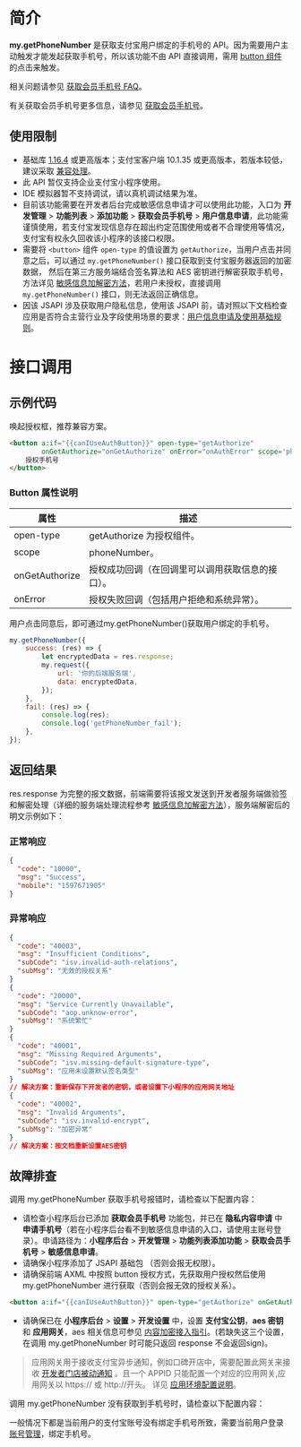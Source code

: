 
# 简介
**my.getPhoneNumber** 是获取支付宝用户绑定的手机号的 API。因为需要用户主动触发才能发起获取手机号，所以该功能不由 API 直接调用，需用 [button 组件](/mini/component/button) 的点击来触发。

相关问题请参见 [获取会员手机号 FAQ](https://opendocs.alipay.com/mini/006lmr)。

有关获取会员手机号更多信息，请参见 [获取会员手机号](https://opendocs.alipay.com/mini/introduce/getphonenumber)。

## 使用限制

- 基础库 [1.16.4](https://opendocs.alipay.com/mini/framework/lib) 或更高版本；支付宝客户端 10.1.35 或更高版本，若版本较低，建议采取 [兼容处理](/mini/framework/compatibility)。
- 此 API 暂仅支持企业支付宝小程序使用。
- IDE 模拟器暂不支持调试，请以真机调试结果为准。
- 目前该功能需要在开发者后台完成敏感信息申请才可以使用此功能，入口为 **开发管理** > **功能列表** > **添加功能** > **获取会员手机号** > **用户信息申请**，此功能需谨慎使用，若支付宝发现信息存在超出约定范围使用或者不合理使用等情况，支付宝有权永久回收该小程序的该接口权限。
- 需要将 `<button>` 组件 `open-type` 的值设置为 `getAuthorize`，当用户点击并同意之后，可以通过 `my.getPhoneNumber()` 接口获取到支付宝服务器返回的加密数据， 然后在第三方服务端结合签名算法和 AES 密钥进行解密获取手机号，方法详见 [敏感信息加解密方法](https://opendocs.alipay.com/mini/2019110100244259)，若用户未授权，直接调用 `my.getPhoneNumber()` 接口，则无法返回正确信息。
- 因该 JSAPI 涉及获取用户隐私信息，使用该 JSAPI 前，请对照以下文档检查应用是否符合主营行业及字段使用场景的要求：[用户信息申请及使用基础规则](https://opendocs.alipay.com/mini/introduce/01sxqf)。

# 接口调用

## 示例代码
唤起授权框，推荐兼容方案。
```html
<button a:if="{{canIUseAuthButton}}" open-type="getAuthorize"
        onGetAuthorize="onGetAuthorize" onError="onAuthError" scope='phoneNumber'>
    授权手机号
</button>
```

### Button 属性说明
| **属性** | **描述** |
| --- | --- |
| open-type | getAuthorize 为授权组件。 |
| scope | phoneNumber。 |
| onGetAuthorize | 授权成功回调（在回调里可以调用获取信息的接口）。 |
| onError | 授权失败回调（包括用户拒绝和系统异常）。 |

用户点击同意后，即可通过my.getPhoneNumber()获取用户绑定的手机号。
```javascript
my.getPhoneNumber({
    success: (res) => {
        let encryptedData = res.response;
        my.request({
            url: '你的后端服务端',
            data: encryptedData,
        });
    },
    fail: (res) => {
        console.log(res);
        console.log('getPhoneNumber_fail');
    },
});
```

## 返回结果
res.response 为完整的报文数据，前端需要将该报文发送到开发者服务端做验签和解密处理（详细的服务端处理流程参考 [敏感信息加解密方法](https://opendocs.alipay.com/mini/2019110100244259)），服务端解密后的明文示例如下：

### 正常响应
```json
{
  "code": "10000",
  "msg": "Success",
  "mobile": "1597671905"
}
```

### 异常响应
```json
{
  "code": "40003",
  "msg": "Insufficient Conditions",
  "subCode": "isv.invalid-auth-relations",
  "subMsg": "无效的授权关系"
}
{
  "code": "20000",
  "msg": "Service Currently Unavailable",
  "subCode": "aop.unknow-error",
  "subMsg": "系统繁忙"
}
{
  "code": "40001",
  "msg": "Missing Required Arguments",
  "subCode": "isv.missing-default-signature-type",
  "subMsg": "应用未设置默认签名类型"
}
// 解决方案：重新保存下开发者的密钥，或者设置下小程序的应用网关地址
{
  "code": "40002",
  "msg": "Invalid Arguments",
  "subCode": "isv.invalid-encrypt",
  "subMsg": "加密异常"
}
// 解决方案：按文档重新设置AES密钥
```

## 故障排查
调用 my.getPhoneNumber 获取手机号报错时，请检查以下配置内容：

- 请检查小程序后台已添加 **获取会员手机号** 功能包，并已在 **隐私内容申请** 中 **申请手机号**（若在小程序后台看不到敏感信息申请的入口，请使用主账号登录）。申请路径为：**小程序后台** > **开发管理** > **功能列表添加功能** > **获取会员手机号** > **敏感信息申请**。
- 请确保小程序添加了 JSAPI 基础包 （否则会报无权限）。 
- 请确保前端 AXML 中按照 button 授权方式，先获取用户授权然后使用 my.getPhoneNumber 进行获取（否则会报无效的授权关系）。

```html
<button a:if="{{canIUseAuthButton}}" open-type="getAuthorize" onGetAuthorize="onGetAuthorize" onError="onAuthError" scope='phoneNumber'>    授权手机号</button>
```

- 请确保已在 **小程序后台** > **设置** > **开发设置** 中，设置 **支付宝公钥**，**aes 密钥** 和 **应用网关**，aes 相关信息可参见 [内容加密接入指引](https://opendocs.alipay.com/mini/2019110100244259)。(若缺失这三个设置，在调用 my.getPhoneNumber 时可能只返回 response 不会返回sign)。
> 应用网关用于接收支付宝异步通知，例如口碑开店中，需要配置此网关来接收 [开发者门店被动通知](https://opendocs.alipay.com/open/205/105251/#%E5%BC%80%E5%8F%91%E8%80%85%E9%97%A8%E5%BA%97%E8%A2%AB%E5%8A%A8%E9%80%9A%E7%9F%A5) 。且一个 APPID 只能配置一个对应的应用网关,应用网关以 https:// 或 http://开头。
> 详见 [应用环境配置说明](https://docs.open.alipay.com/200/105310/#s2)。

调用 my.getPhoneNumber 没有获取到手机号时，请检查以下配置内容：

一般情况下都是当前用户的支付宝账号没有绑定手机号所致，需要当前用户登录 [账号管理](https://custweb.alipay.com/account/index.htm)，绑定手机号。
